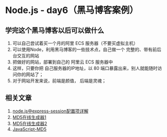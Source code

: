 # Node.js - day6（黑马博客案例）

## 学完这个黑马博客以后可以做什么
1. 可以自己尝试着买一个月的阿里 ECS 服务器（不要买虚拟主机）
2. 可以使用Node，利用黑马博客的一些技术点，自己做一个 完整的、带有前后台交互的网站
3. 把做好的网站，部署到自己的 阿里云 ECS 服务器中
4. 这样，只要你把 自己服务器的IP地址，以 80 端口暴露出来，别人就能随时访问你的网站了；
5. 对于网站开发来说，前端是颜值， 后端是灵魂；

## 相关文章
1. [node.js中express-session配置项详解](http://blog.csdn.net/liangklfang/article/details/50998959)
2. [MD5在线生成器1](http://www.cmd5.com/)
3. [MD5在线生成器2](http://pmd5.com/)
4. [JavaScript-MD5](https://github.com/blueimp/JavaScript-MD5)